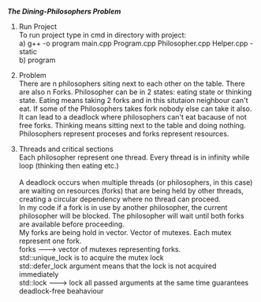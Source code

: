 _**The Dining-Philosophers Problem**_

1. Run Project\
To run project type in cmd in directory with project:\
a) g++ -o program main.cpp Program.cpp Philosopher.cpp Helper.cpp -static\
b) program

2. Problem\
There are n philosophers siting next to each other on the table. There are also n Forks.
Philosopher can be in 2 states: eating state or thinking state. Eating means taking
2 forks and in this situtaion neighbour can't eat. 
If some of the Philosophers takes fork nobody else can take it also. It can lead to
a deadlock where philosophers can't eat bacause of not free forks.
Thinking means sitting next to the table and doing nothing.
Philosophers represent proceses and forks represent resources.

3. Threads and critical sections\
Each philosopher represent one thread. Every thread is in infinity while loop
(thinking then eating etc.)\
\
A deadlock occurs when multiple threads (or philosophers, in this case) 
are waiting on resources (forks) that are being held by other threads,
creating a circular dependency where no thread can proceed.\
In my code if a fork is in use by another philosopher, the current philosopher will be blocked.
The philosopher will wait until both forks are available before proceeding.\
My forks are being hold in vector. Vector of mutexes. Each mutex represent one fork.\
forks ---> vector of mutexes representing forks.\
std::unique_lock is to acquire the mutex lock\
std::defer_lock argument means that the lock is not acquired immediately\
std::lock ---> lock all passed arguments at the same time guarantees deadlock-free
beahaviour

